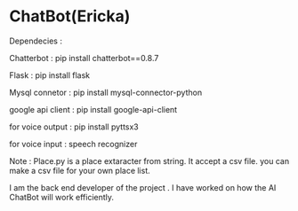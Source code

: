 # ChatBot(Ericka)

Dependecies :

Chatterbot : pip install chatterbot==0.8.7

Flask : pip install flask

Mysql connetor : pip install mysql-connector-python

google api client : pip install google-api-client

for voice output : pip install pyttsx3

for voice input : speech recognizer


Note : Place.py is a place extaracter from string. It accept a csv file. you can make a csv file for your own place list.


I am the back end developer of the project . I have worked on how the AI ChatBot will work efficiently.